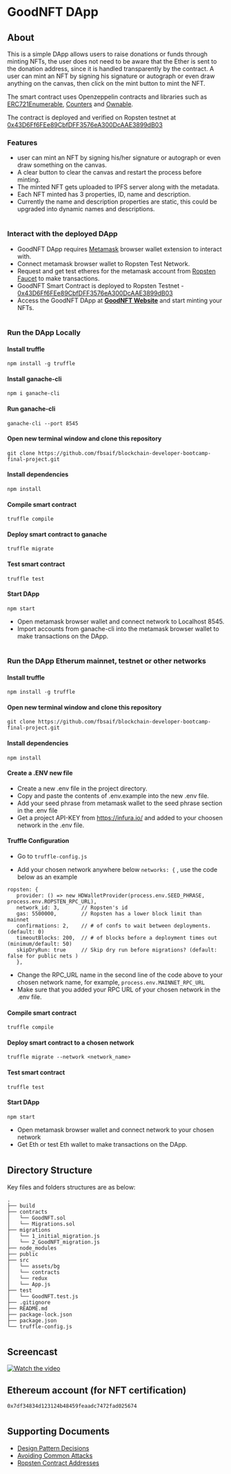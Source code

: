 # GoodNFT DApp

## About
This is a simple DApp allows users to raise donations or funds through minting NFTs, the user does not need to be aware that the Ether is sent to the donation address, since it is handled transparently by the contract. 
A user can mint an NFT by signing his signature or autograph or even draw anything on the canvas, then click on the mint button to mint the NFT.

The smart contract uses Openzeppelin contracts and libraries such as [ERC721Enumerable](https://github.com/OpenZeppelin/openzeppelin-contracts/blob/master/contracts/token/ERC721/extensions/ERC721Enumerable.sol), [Counters](https://github.com/OpenZeppelin/openzeppelin-contracts/blob/master/contracts/utils/Counters.sol) and [Ownable](https://github.com/OpenZeppelin/openzeppelin-contracts/blob/master/contracts/access/Ownable.sol).

The contract is deployed and verified on Ropsten testnet at [0x43D6Ff6FEe89CbfDFF3576eA300DcAAE3899dB03](https://ropsten.etherscan.io/address/0x43D6Ff6FEe89CbfDFF3576eA300DcAAE3899dB03)

### Features
- user can mint an NFT by signing his/her signature or autograph or even draw something on the canvas. 
- A clear button to clear the canvas and restart the process before minting.
- The minted NFT gets uploaded to IPFS server along with the metadata.
- Each NFT minted has 3 properties, ID, name and description.
- Currently the name and description properties are static, this could be upgraded into dynamic names and descriptions.
#

### Interact with the deployed DApp
- GoodNFT DApp requires [Metamask](https://metamask.io/) browser wallet extension to interact with.
- Connect metamask browser wallet to Ropsten Test Network.
- Request and get test etheres for the metamask account from [Ropsten Faucet](https://faucet.ropsten.be/) to make transactions.
- GoodNFT Smart Contract is deployed to Ropsten Testnet - [0x43D6Ff6FEe89CbfDFF3576eA300DcAAE3899dB03](https://ropsten.etherscan.io/address/0x43D6Ff6FEe89CbfDFF3576eA300DcAAE3899dB03#code)
- Access the GoodNFT DApp at [**GoodNFT Website**](https://fbsaif.github.io/blockchain-developer-bootcamp-final-project/) and start minting your NFTs.
#

### Run the DApp Locally
#### Install truffle
```
npm install -g truffle
```
#### Install ganache-cli
```
npm i ganache-cli
```
#### Run ganache-cli
```
ganache-cli --port 8545
```
#### Open new terminal window and clone this repository
```
git clone https://github.com/fbsaif/blockchain-developer-bootcamp-final-project.git
```
#### Install dependencies
```
npm install
```
#### Compile smart contract
```
truffle compile
```
#### Deploy smart contract to ganache
```
truffle migrate
```
#### Test smart contract
```
truffle test
```
#### Start DApp
```
npm start
```
- Open metamask browser wallet and connect network to Localhost 8545.
- Import accounts from ganache-cli into the metamask browser wallet to make transactions on the DApp.


#

### Run the DApp Etherum mainnet, testnet or other networks
#### Install truffle
```
npm install -g truffle
```

#### Open new terminal window and clone this repository
```
git clone https://github.com/fbsaif/blockchain-developer-bootcamp-final-project.git
```
#### Install dependencies
```
npm install
```
#### Create a .ENV new file
 - Create a new .env file in the project directory.
 - Copy and paste the contents of .env.example into the new .env file.
 - Add your seed phrase from metamask wallet to the seed phrase section in the .env file
 - Get a project API-KEY from https://infura.io/ and added to your choosen network in the .env file.

#### Truffle Configuration
  - Go to ``truffle-config.js``  
  * Add your chosen network anywhere below ``networks: {`` , use the code below as an example 
  ```
  ropsten: {
     provider: () => new HDWalletProvider(process.env.SEED_PHRASE, process.env.ROPSTEN_RPC_URL),
     network_id: 3,       // Ropsten's id
     gas: 5500000,        // Ropsten has a lower block limit than mainnet
     confirmations: 2,    // # of confs to wait between deployments. (default: 0)
     timeoutBlocks: 200,  // # of blocks before a deployment times out  (minimum/default: 50)
     skipDryRun: true     // Skip dry run before migrations? (default: false for public nets )
     },
  ```
  - Change the RPC_URL name in the second line of the code above to your chosen network name, for example, ``process.env.MAINNET_RPC_URL``
  - Make sure that you added your RPC URL of your chosen network in the .env file.
#### Compile smart contract
```
truffle compile
```
#### Deploy smart contract to a chosen network
```
truffle migrate --network <network_name>
```
#### Test smart contract
```
truffle test
```
#### Start DApp
```
npm start
```
- Open metamask browser wallet and connect network to your chosen network
- Get Eth or test Eth wallet to make transactions on the DApp.
#
## Directory Structure
Key files and folders structures are as below:

```
.
├── build
├── contracts
│   └── GoodNFT.sol
│   └── Migrations.sol
├── migrations
│   └── 1_initial_migration.js
│   └── 2_GoodNFT_migration.js
├── node_modules
├── public
├── src
│   └── assets/bg
│   └── contracts
│   └── redux
│   └── App.js
├── test
│   └── GoodNFT.test.js
├── .gitignore
├── README.md
├── package-lock.json
├── package.json
└── truffle-config.js
```
#
## Screencast

[![Watch the video](https://img.youtube.com/vi/aB2qPaoC7KY/maxresdefault.jpg)](https://youtu.be/aB2qPaoC7KY)

## Ethereum account (for NFT certification)
```
0x7df34834d123124b48459feaadc7472fad025674
```
#
## Supporting Documents
* [Design Pattern Decisions](./design_pattern_decisions.md)
* [Avoiding Common Attacks](./avoiding_common_attacks.md)
* [Ropsten Contract Addresses](./deployed_addresses.txt)